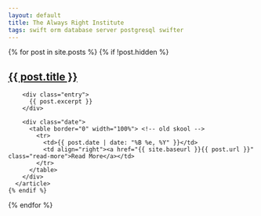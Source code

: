 ```yaml
---
layout: default
title: The Always Right Institute
tags: swift orm database server postgresql swifter
---
```


<div class="posts">
  {% for post in site.posts %}
    {% if !post.hidden  %}
      <article class="post">
        <h1><a href="{{ site.baseurl }}{{ post.url }}">{{ post.title }}</a></h1>

        <div class="entry">
          {{ post.excerpt }}
        </div>
      
        <div class="date">
          <table border="0" width="100%"> <!-- old skool -->
            <tr>
              <td>{{ post.date | date: "%B %e, %Y" }}</td>
              <td align="right"><a href="{{ site.baseurl }}{{ post.url }}" class="read-more">Read More</a></td>
            </tr>
          </table>
        </div>
      </article>
    {% endif %}
  {% endfor %}
</div>
